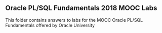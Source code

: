 ﻿## Oracle PL/SQL Fundamentals 2018 MOOC Labs

This folder contains answers to labs for the MOOC Oracle PL/SQL Fundamentals offered by Oracle University





